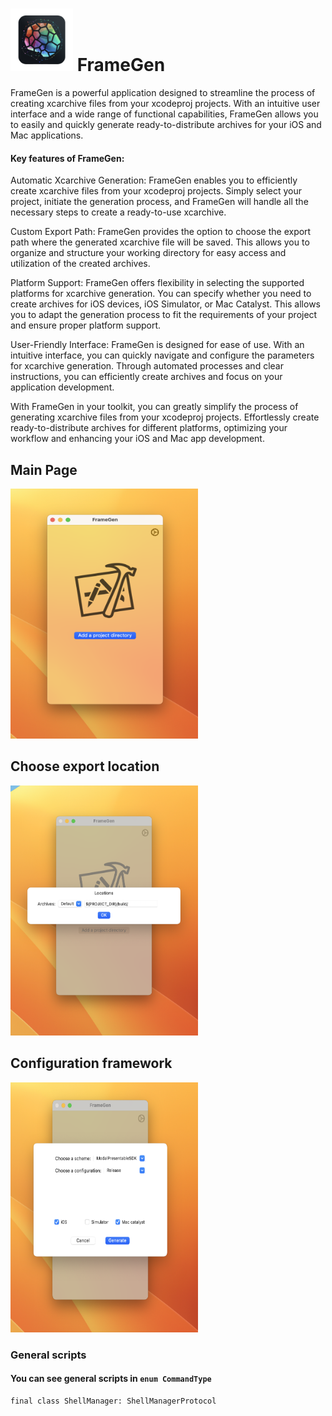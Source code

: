 # <img src="/image/appIcon.png" width="100" height="100"> FrameGen

FrameGen is a powerful application designed to streamline the process of creating xcarchive files from your xcodeproj projects. With an intuitive user interface and a wide range of functional capabilities, FrameGen allows you to easily and quickly generate ready-to-distribute archives for your iOS and Mac applications.

#### Key features of FrameGen:

Automatic Xcarchive Generation: FrameGen enables you to efficiently create xcarchive files from your xcodeproj projects. Simply select your project, initiate the generation process, and FrameGen will handle all the necessary steps to create a ready-to-use xcarchive.

Custom Export Path: FrameGen provides the option to choose the export path where the generated xcarchive file will be saved. This allows you to organize and structure your working directory for easy access and utilization of the created archives.

Platform Support: FrameGen offers flexibility in selecting the supported platforms for xcarchive generation. You can specify whether you need to create archives for iOS devices, iOS Simulator, or Mac Catalyst. This allows you to adapt the generation process to fit the requirements of your project and ensure proper platform support.

User-Friendly Interface: FrameGen is designed for ease of use. With an intuitive interface, you can quickly navigate and configure the parameters for xcarchive generation. Through automated processes and clear instructions, you can efficiently create archives and focus on your application development.

With FrameGen in your toolkit, you can greatly simplify the process of generating xcarchive files from your xcodeproj projects. Effortlessly create ready-to-distribute archives for different platforms, optimizing your workflow and enhancing your iOS and Mac app development.

## Main Page

<img src="/image/mainPage.png" width="300" height="400">

## Choose export location

<img src="/image/chooseLocation.png" width="300" height="400">

## Configuration framework

<img src="/image/configuration.png" width="300" height="400">

### General scripts

#### You can see general scripts in ```enum CommandType```

```
final class ShellManager: ShellManagerProtocol
```
